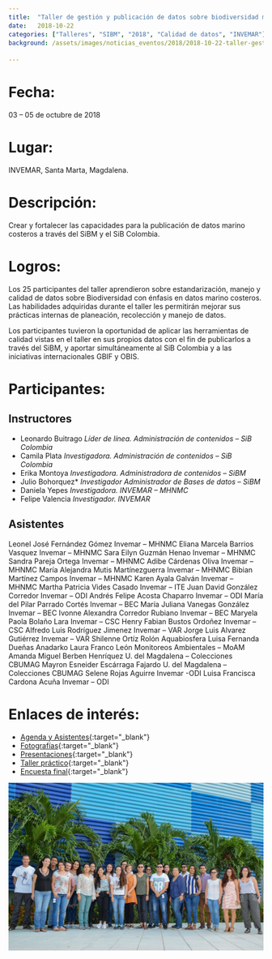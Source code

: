 ```yaml
---
title:  "Taller de gestión y publicación de datos sobre biodiversidad marina – SiBM"
date:   2018-10-22
categories: ["Talleres", "SIBM", "2018", "Calidad de datos", "INVEMAR"]
background: /assets/images/noticias_eventos/2018/2018-10-22-taller-gestion-publicacion-SiBM1.jpg

---
```


# Fecha:
03 – 05 de octubre de 2018

# Lugar:

INVEMAR, Santa Marta, Magdalena.

# Descripción:
Crear y fortalecer las capacidades para la publicación de datos marino costeros a través del SiBM y el SiB Colombia. 

 
# Logros:

Los 25 participantes del taller aprendieron sobre estandarización, manejo y calidad de datos sobre Biodiversidad con énfasis en datos marino costeros. Las habilidades adquiridas durante el taller les permitirán mejorar sus prácticas internas de planeación, recolección y manejo de datos.

Los participantes tuvieron la oportunidad de aplicar las herramientas de calidad vistas en el taller en sus propios datos con el fin de publicarlos a través del SiBM, y aportar simultáneamente al SiB Colombia y a las iniciativas internacionales GBIF y OBIS.

 

# Participantes:

## Instructores

* Leonardo Buitrago
*Líder de línea. Administración de contenidos – SiB Colombia*
* Camila Plata
*Investigadora. Administración de contenidos – SiB Colombia*
* Erika Montoya
*Investigadora. Administradora de contenidos – SiBM*
* Julio Bohorquez*
*Investigador Administrador de Bases de datos – SiBM*
* Daniela Yepes
*Investigadora. INVEMAR – MHNMC*
* Felipe Valencia
*Investigador. INVEMAR*

## Asistentes

Leonel  José Fernández Gómez    Invemar  –  MHNMC
Eliana  Marcela Barrios Vasquez	Invemar – MHNMC
Sara  Eilyn Guzmán Henao	Invemar – MHNMC
Sandra Pareja Ortega	Invemar – MHNMC
Adibe Cárdenas Oliva	Invemar – MHNMC
María Alejandra Mutis Martínezguerra	Invemar – MHNMC
Bibian Martínez Campos	Invemar – MHNMC
Karen Ayala Galván	Invemar – MHNMC
Martha Patricia Vides Casado	Invemar – ITE
Juan  David González Corredor	Invemar – ODI
Andrés Felipe Acosta Chaparro	Invemar – ODI
María  del Pilar Parrado Cortés	Invemar – BEC
María Juliana Vanegas González	Invemar – BEC
Ivonne Alexandra Corredor Rubiano	Invemar – BEC
Maryela Paola Bolaño Lara	Invemar – CSC
Henry Fabian Bustos Ordoñez	Invemar – CSC
Alfredo Luis Rodríguez Jimenez	Invemar – VAR
Jorge Luis Alvarez Gutiérrez	Invemar – VAR
Shilenne Ortíz Rolón	Aquabiosfera
Luisa Fernanda Dueñas	Anadarko
Laura  Franco León	Monitoreos Ambientales – MoAM
Amanda Miguel Berben Henríquez	U. del Magdalena – Colecciones CBUMAG
Mayron Esneider Escárraga Fajardo	U. del Magdalena – Colecciones CBUMAG
Selene  Rojas Aguirre	Invemar -ODI
Luisa Francisca Cardona Acuña	Invemar – ODI

# Enlaces de interés:

- [Agenda y Asistentes](https://drive.google.com/drive/folders/1AalOw2ElnEnWtUNAdHwmV9dNdTBkTWA_){:target="_blank"}
- [Fotografías](https://drive.google.com/drive/folders/12aF7MyQij2pI1hAROjDP6NDhKYeiACj1){:target="_blank"}
- [Presentaciones](https://drive.google.com/drive/folders/19PWbN2SYrRhExf456QzNntE06zEc-fm6){:target="_blank"}
- [Taller práctico](https://drive.google.com/drive/folders/1sr2Y5OofT7K-IVrwDumXkZ0CMFGipQWB){:target="_blank"}
- [Encuesta final](https://drive.google.com/file/d/1hEyEbyFAyqO9ywHFxs8DD11heK2u1bi-/view){:target="_blank"}

<img src="/assets/images/noticias_eventos/2018/2018-10-22-taller-gestion-publicacion-SiBM.jpg" width=770>
